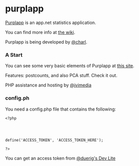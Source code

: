 purplapp
========

[Purplapp](http://app.net/purplapp) is an app.net statistics application.

You can find more info at [the wiki](http://appdotnetwiki.net/w/index.php?title=Purplapp).

Purplapp is being developed by [@charl](http://app.net/charl).

### A Start

You can see some very basic elements of Purplapp at [this site](http://charl.jvim.de/posts).

Features: postcounts, and also PCA stuff. Check it out.

PHP assistance and hosting by [@jvimedia](http://app.net/jvimedia)

### config.ph 

You need a config.php file that contains the following:

```
<?php
 
 
 

define('ACCESS_TOKEN', 'ACCESS_TOKEN_HERE');

?>
```

You can get an access token from [@duerig's Dev Lite](http://dev-lite.jonathonduerig.com)
